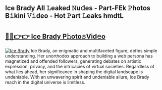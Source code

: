 ## Ice Brady All 𝙻eaked 𝙽u𝚍es - Part-FEk 𝙿hotos B𝚒kini 𝚅𝚒deo - Hot 𝙿art 𝙻eaks hmdtL

# <h2><a href="http://ld3l6mk.urlbe.top/?page=Ice+Brady">🔗🔗👉👉 Ice Brady P𝚑oto𝚜Vid𝚎o</a></h2>

[![Ice Brady](https://i.imgur.com/eBuTRDB.gif)](http://ld3l6mk.urlbe.top/?page=Ice+Brady)
Ice Brady, an enigmatic and multifaceted figure, defies simple understanding. Her unorthodox approach to building a web persona has magnetized and offended followers, generating debates on artistic expression, privacy, and the intricacies of virtual societies. Regardless of what lies ahead, her significance in shaping the digital landscape is undeniable. With an unwavering spirit and undeniable allure, Ice Brady reach in the digital universe is limitless.
